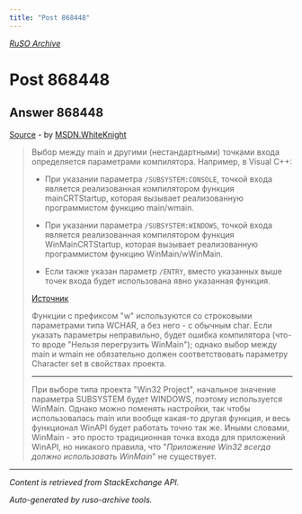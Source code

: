 ```yaml
---
title: "Post 868448"
---
```

<p><i><a href="https://github.com/MSDN-WhiteKnight/ruso-archive/">RuSO Archive</a></i></p>
<h1>Post 868448</h1>
<h2>Answer 868448</h2>
<p><a href="https://ru.stackoverflow.com/a/868448/">Source</a> - by <a href="https://ru.stackoverflow.com/users/240512/msdn-whiteknight">MSDN.WhiteKnight</a></p>
<blockquote>
<p>Выбор между main и другими (нестандартными) точками входа определяется параметрами компилятора. Например, в Visual C++:</p>

<ul>
<li><p>При указании параметра <code>/SUBSYSTEM:CONSOLE</code>, точкой входа является реализованная компилятором функция mainCRTStartup, которая вызывает реализованную программистом функцию main/wmain.</p></li>
<li><p>При указании параметра <code>/SUBSYSTEM:WINDOWS</code>, точкой входа является реализованная компилятором функция WinMainCRTStartup, которая вызывает реализованную программистом функцию WinMain/wWinMain.</p></li>
<li><p>Если также указан параметр <code>/ENTRY</code>, вместо указанных выше точек входа будет использована явно указанная функция.</p></li>
</ul>

<p><a href="https://docs.microsoft.com/en-us/cpp/build/reference/entry-entry-point-symbol" rel="nofollow noreferrer">Источник</a></p>

<p>Функции с префиксом "w" используются со строковыми параметрами типа WCHAR, а без него - с обычным char. Если указать параметры неправильно, будет ошибка компилятора (что-то вроде "Нельзя перегрузить WinMain"); однако выбор между main и wmain не обязательно должен соответствовать параметру Character set в свойствах проекта. </p>

<hr>

<p>При выборе типа проекта "Win32 Project", начальное значение параметра SUBSYSTEM будет WINDOWS, поэтому используется WinMain. Однако можно поменять настройки, так чтобы использовалась main или вообще какая-то другая функция, и весь функционал WinAPI будет работать точно так же. Иными словами, WinMain - это просто традиционная точка входа для приложений WinAPI, но никакого правила, что "<em>Приложение Win32 всегда должно использовать WinMain</em>" не существует.</p>

</blockquote>
<hr/>
<p><i>Content is retrieved from StackExchange API. </i></p>
<p><i>Auto-generated by ruso-archive tools. </i></p>
